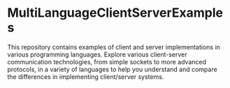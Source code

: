 # MultiLanguageClientServerExamples
This repository contains examples of client and server implementations in various programming languages. Explore various client-server communication technologies, from simple sockets to more advanced protocols, in a variety of languages ​​to help you understand and compare the differences in implementing client/server systems.
